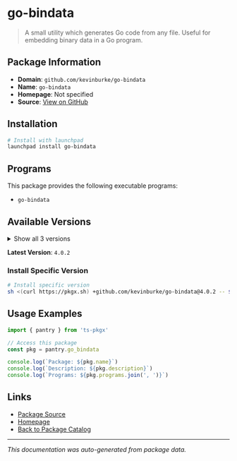 # go-bindata

> A small utility which generates Go code from any file. Useful for embedding binary data in a Go program.

## Package Information

- **Domain**: `github.com/kevinburke/go-bindata`
- **Name**: `go-bindata`
- **Homepage**: Not specified
- **Source**: [View on GitHub](https://github.com/pkgxdev/pantry/tree/main/projects/github.com/kevinburke/go-bindata/package.yml)

## Installation

```bash
# Install with launchpad
launchpad install go-bindata
```

## Programs

This package provides the following executable programs:

- `go-bindata`

## Available Versions

<details>
<summary>Show all 3 versions</summary>

- `4.0.2`, `3.25.0`, `3.24.0`

</details>

**Latest Version**: `4.0.2`

### Install Specific Version

```bash
# Install specific version
sh <(curl https://pkgx.sh) +github.com/kevinburke/go-bindata@4.0.2 -- $SHELL -i
```

## Usage Examples

```typescript
import { pantry } from 'ts-pkgx'

// Access this package
const pkg = pantry.go_bindata

console.log(`Package: ${pkg.name}`)
console.log(`Description: ${pkg.description}`)
console.log(`Programs: ${pkg.programs.join(', ')}`)
```

## Links

- [Package Source](https://github.com/pkgxdev/pantry/tree/main/projects/github.com/kevinburke/go-bindata/package.yml)
- [Homepage](#)
- [Back to Package Catalog](../package-catalog.md)

---

*This documentation was auto-generated from package data.*
